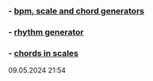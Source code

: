 ### - [bpm, scale and chord generators](https://y-bears.github.io/music-quokka/bpm-sc-ch.html)
### - [rhythm generator](https://y-bears.github.io/music-quokka/rhythm.html)
### - [chords in scales](https://y-bears.github.io/music-quokka/ch-in-scale.html)

09.05.2024 21:54
